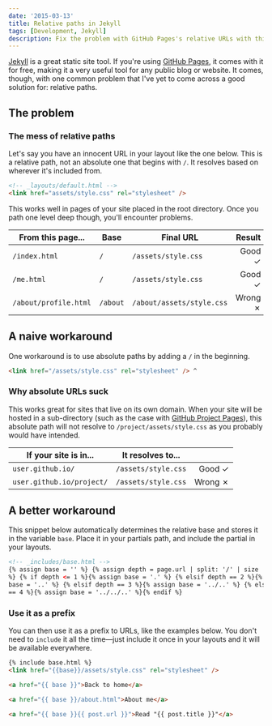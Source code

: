 ```yaml
---
date: '2015-03-13'
title: Relative paths in Jekyll
tags: [Development, Jekyll]
description: Fix the problem with GitHub Pages's relative URLs with this snippet.
---
```


[Jekyll] is a great static site tool. If you're using [GitHub Pages][gh-pages], it comes with it for free, making it a very useful tool for any public blog or website. It comes, though, with one common problem that I've yet to come across a good solution for: relative paths.

<next-block title="Why are relative paths a problem?"></next-block>

## The problem

### The mess of relative paths

Let's say you have an innocent URL in your layout like the one below. This is a relative path, not an absolute one that begins with `/`. It resolves based on wherever it's included from.

```html
<!-- _layouts/default.html -->
<link href="assets/style.css" rel="stylesheet" />
```

<!-- {.-wide} -->

This works well in pages of your site placed in the root directory. Once you path one level deep though, you'll encounter problems.

| From this page...     | Base     | Final URL                 | Result  |
| --------------------- | -------- | ------------------------- | ------: |
| `/index.html`         | `/`      | `/assets/style.css`       | Good ✓  |
| `/me.html`            | `/`      | `/assets/style.css`       | Good ✓  |
| `/about/profile.html` | `/about` | `/about/assets/style.css` | Wrong ✗ |

<!-- {.-wide} -->

<next-block title="How do we usually work around them?"></next-block>

## A naive workaround

One workaround is to use absolute paths by adding a `/` in the beginning.

```html
<link href="/assets/style.css" rel="stylesheet" /> ^
```

<!-- {.-wide} -->

### Why absolute URLs suck

This works great for sites that live on its own domain. When your site will be hosted in a sub-directory (such as the case with [GitHub Project Pages][gh-pages]), this absolute path will not resolve to `/project/assets/style.css` as you probably would have intended.

| If your site is in...     | It resolves to...   |         |
| ------------------------- | ------------------- | ------: |
| `user.github.io/`         | `/assets/style.css` | Good ✓  |
| `user.github.io/project/` | `/assets/style.css` | Wrong ✗ |

<!-- {.-wide} -->

<next-block title="Let's look at a better workaround."></next-block>

## A better workaround

This snippet below automatically determines the relative base and stores it in the variable `base`. Place it in your partials path, and include the partial in your layouts.

```html
<!-- _includes/base.html -->
{% assign base = '' %} {% assign depth = page.url | split: '/' | size | minus: 1
%} {% if depth <= 1 %}{% assign base = '.' %} {% elsif depth == 2 %}{% assign
base = '..' %} {% elsif depth == 3 %}{% assign base = '../..' %} {% elsif depth
== 4 %}{% assign base = '../../..' %}{% endif %}
```

<!-- {.-wide} -->

### Use it as a prefix

You can then use it as a prefix to URLs, like the examples below. You don't need to `include` it all the time—just include it once in your layouts and it will be available everywhere.

```html
{% include base.html %}
<link href="{{base}}/assets/style.css" rel="stylesheet" />
```

```html
<a href="{{ base }}">Back to home</a>
```

```html
<a href="{{ base }}/about.html">About me</a>
```

```html
<a href="{{ base }}{{ post.url }}">Read "{{ post.title }}"</a>
```

[jekyll]: http://jekyllrb.com/
[gh-pages]: http://pages.github.com/
